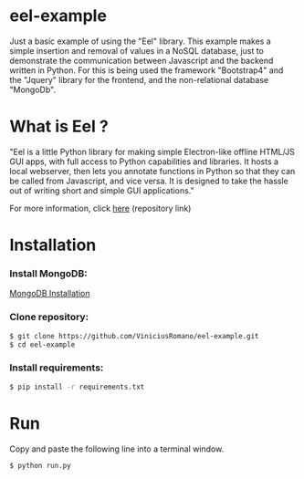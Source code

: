 # eel-example
Just a basic example of using the "Eel" library. 
This example makes a simple insertion and removal of values in a NoSQL database, just to demonstrate the communication between Javascript and the backend written in Python. For this is being used the framework "Bootstrap4" and the "Jquery" library for the frontend, and the non-relational database "MongoDb".

# What is Eel ?
"Eel is a little Python library for making simple Electron-like offline HTML/JS GUI apps, with full access to Python capabilities and libraries. It hosts a local webserver, then lets you annotate functions in Python so that they can be called from Javascript, and vice versa. It is designed to take the hassle out of writing short and simple GUI applications."

For more information, click [here](https://github.com/ChrisKnott/Eel) (repository link)

# Installation

### Install MongoDB:

[MongoDB Installation](https://docs.mongodb.com/manual/installation/?jmp=footer&_ga=2.168173224.803608867.1506133999-480232443.1506015152)

### Clone repository:

```bash
$ git clone https://github.com/ViniciusRomano/eel-example.git
$ cd eel-example
```

### Install requirements:

```bash
$ pip install -r requirements.txt
```

# Run
Copy and paste the following line into a terminal window.
```bash
$ python run.py
```
